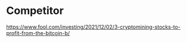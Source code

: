 # Competitor
https://www.fool.com/investing/2021/12/02/3-cryptomining-stocks-to-profit-from-the-bitcoin-b/
